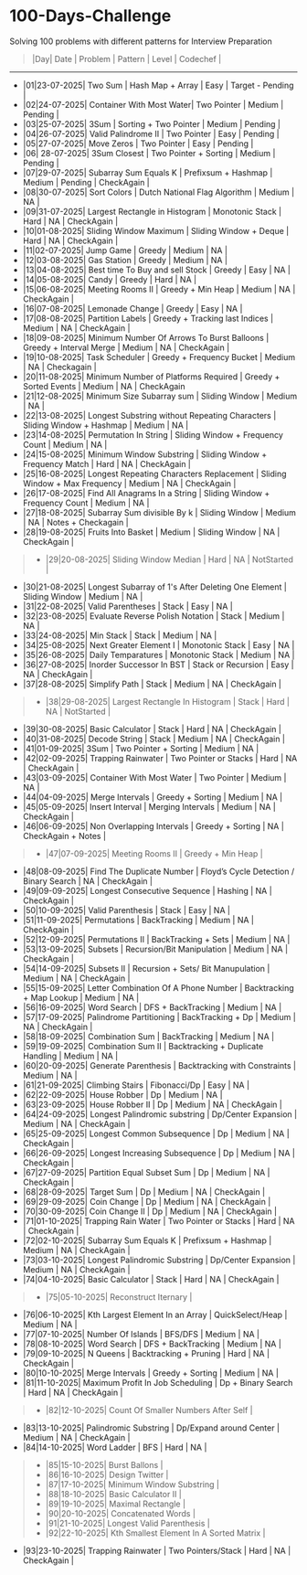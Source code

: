 # 100-Days-Challenge
Solving 100 problems with different patterns for Interview Preparation

>|Day|   Date   |    Problem    |       Pattern        |   Level   |       Codechef          |     
-----------------------------------------------------------------------------------------------------------------------------
* |01|23-07-2025| Two Sum       | Hash Map + Array     |   Easy    | Target - Pending        |
* |02|24-07-2025| Container With Most Water| Two Pointer | Medium |     Pending    |                            
* |03|25-07-2025| 3Sum | Sorting + Two Pointer | Medium | Pending | 
* |04|26-07-2025| Valid Palindrome II | Two Pointer | Easy | Pending |
* |05|27-07-2025| Move Zeros | Two Pointer | Easy | Pending |
* |06| 28-07-2025| 3Sum Closest | Two Pointer + Sorting | Medium | Pending |
* |07|29-07-2025| Subarray Sum Equals K | Prefixsum + Hashmap | Medium | Pending | CheckAgain |
* |08|30-07-2025| Sort Colors | Dutch National Flag Algorithm | Medium | NA |
* |09|31-07-2025| Largest Rectangle in Histogram | Monotonic Stack | Hard | NA | CheckAgain |
* |10|01-08-2025| Sliding Window Maximum | Sliding Window + Deque | Hard | NA | CheckAgain |
* |11|02-07-2025| Jump Game | Greedy | Medium | NA |
* |12|03-08-2025| Gas Station | Greedy | Medium | NA |
* |13|04-08-2025| Best time To Buy and sell Stock | Greedy | Easy | NA |
* |14|05-08-2025| Candy | Greedy | Hard | NA |
* |15|06-08-2025| Meeting Rooms II | Greedy + Min Heap | Medium | NA | CheckAgain |
* |16|07-08-2025| Lemonade Change | Greedy | Easy | NA | 
* |17|08-08-2025| Partition Labels | Greedy + Tracking last Indices | Medium | NA | CheckAgain |
* |18|09-08-2025| Minimum Number Of Arrows To Burst Balloons | Greedy + Interval Merge | Medium | NA | CheckAgain |
* |19|10-08-2025| Task Scheduler | Greedy + Frequency Bucket | Medium | NA | Checkagain |
* |20|11-08-2025| Minimum Number of Platforms Required | Greedy + Sorted Events | Medium | NA | CheckAgain
* |21|12-08-2025| Minimum Size Subarray sum | Sliding Window | Medium | NA |
* |22|13-08-2025| Longest Substring without Repeating Characters | Sliding Window + Hashmap | Medium | NA |
* |23|14-08-2025| Permutation In String | Sliding Window + Frequency Count | Medium | NA |
* |24|15-08-2025| Minimum Window Substring | Sliding Window + Frequency Match | Hard | NA | CheckAgain |
* |25|16-08-2025| Longest Repeating Characters Replacement | Sliding Window + Max Frequency | Medium | NA | CheckAgain |
* |26|17-08-2025| Find All Anagrams In a String | Sliding Window + Frequency  Count | Medium | NA |
* |27|18-08-2025| Subarray Sum divisible By k | Sliding Window | Medium | NA | Notes + Checkagain |
* |28|19-08-2025| Fruits Into Basket | Medium | Sliding Window | NA | CheckAgain |
> * |29|20-08-2025| Sliding Window Median | Hard | NA | NotStarted |
* |30|21-08-2025| Longest Subarray of 1's After Deleting One Element | Sliding Window | Medium | NA |
* |31|22-08-2025| Valid Parentheses | Stack | Easy | NA | 
* |32|23-08-2025| Evaluate Reverse Polish Notation | Stack | Medium | NA |
* |33|24-08-2025| Min Stack | Stack | Medium | NA |
* |34|25-08-2025| Next Greater Element I | Monotonic Stack | Easy | NA |
* |35|26-08-2025| Daily Temparatures | Monotonic Stack | Medium | NA |
* |36|27-08-2025| Inorder Successor In BST | Stack or Recursion | Easy | NA | CheckAgain |
* |37|28-08-2025| Simplify Path | Stack | Medium | NA | CheckAgain |
> * |38|29-08-2025| Largest Rectangle In Histogram | Stack | Hard | NA | NotStarted |
* |39|30-08-2025| Basic Calculator | Stack | Hard | NA | CheckAgain |
* |40|31-08-2025| Decode String | Stack | Medium | NA | CheckAgain |
* |41|01-09-2025| 3Sum | Two Pointer + Sorting | Medium | NA | 
* |42|02-09-2025| Trapping Rainwater | Two Pointer or Stacks | Hard | NA | CheckAgain |
* |43|03-09-2025| Container With Most Water | Two Pointer | Medium | NA |
* |44|04-09-2025| Merge Intervals | Greedy + Sorting | Medium | NA | 
* |45|05-09-2025| Insert Interval | Merging Intervals | Medium | NA | CheckAgain |
* |46|06-09-2025| Non Overlapping Intervals | Greedy + Sorting | NA | CheckAgain + Notes |
> * |47|07-09-2025| Meeting Rooms II | Greedy + Min Heap | 
* |48|08-09-2025| Find The Duplicate Number | Floyd’s Cycle Detection / Binary Search | NA | CheckAgain |
* |49|09-09-2025| Longest Consecutive Sequence | Hashing | NA | CheckAgain |
* |50|10-09-2025| Valid Parenthesis | Stack | Easy | NA |
* |51|11-09-2025| Permutations | BackTracking | Medium | NA | CheckAgain |
* |52|12-09-2025| Permutations II | BackTracking + Sets | Medium | NA | 
* |53|13-09-2025| Subsets | Recursion/Bit Manipulation | Medium | NA | CheckAgain |
* |54|14-09-2025| Subsets II | Recursion + Sets/ Bit Manupulation | Medium | NA | CheckAgain |
* |55|15-09-2025| Letter Combination Of A Phone Number | Backtracking + Map Lookup | Medium | NA |
* |56|16-09-2025| Word Search | DFS + BackTracking | Medium | NA |
* |57|17-09-2025| Palindrome Partitioning | BackTracking + Dp | Medium | NA | CheckAgain |
* |58|18-09-2025| Combination Sum | BackTracking | Medium | NA |
* |59|19-09-2025| Combination Sum II | Backtracking + Duplicate Handling | Medium | NA |
* |60|20-09-2025| Generate Parenthesis | Backtracking with Constraints | Medium | NA |
* |61|21-09-2025| Climbing Stairs | Fibonacci/Dp | Easy | NA |
* |62|22-09-2025| House Robber | Dp | Medium | NA |
* |63|23-09-2025| House Robber II | Dp | Medium | NA | CheckAgain |
* |64|24-09-2025| Longest Palindromic substring | Dp/Center Expansion | Medium | NA | CheckAgain |
* |65|25-09-2025| Longest Common Subsequence | Dp | Medium | NA | CheckAgain | 
* |66|26-09-2025| Longest Increasing Subsequence | Dp | Medium | NA | CheckAgain |
* |67|27-09-2025| Partition Equal Subset Sum | Dp | Medium | NA | CheckAgain |
* |68|28-09-2025| Target Sum | Dp | Medium | NA | CheckAgain |
* |69|29-09-2025| Coin Change | Dp | Medium | NA | CheckAgain |
* |70|30-09-2025| Coin Change II | Dp | Medium | NA | CheckAgain |
* |71|01-10-2025| Trapping Rain Water | Two Pointer or Stacks | Hard | NA | CheckAgain |
* |72|02-10-2025| Subarray Sum Equals K | Prefixsum + Hashmap | Medium | NA | CheckAgain |
* |73|03-10-2025| Longest Palindromic Substring | Dp/Center Expansion | Medium | NA | CheckAgain |
* |74|04-10-2025| Basic Calculator | Stack | Hard | NA | CheckAgain |
> * |75|05-10-2025| Reconstruct Iternary |
* |76|06-10-2025| Kth Largest Element In an Array | QuickSelect/Heap | Medium | NA |
* |77|07-10-2025| Number Of Islands | BFS/DFS | Medium | NA |
* |78|08-10-2025| Word Search | DFS + BackTracking | Medium | NA |
* |79|09-10-2025| N Queens | Backtracking + Pruning | Hard | NA | CheckAgain |
* |80|10-10-2025| Merge Intervals | Greedy + Sorting | Medium | NA |
* |81|11-10-2025| Maximum Profit In Job Scheduling | Dp + Binary Search | Hard | NA | CheckAgain |
> * |82|12-10-2025| Count Of Smaller Numbers After Self |
* |83|13-10-2025| Palindromic Substring | Dp/Expand around Center | Medium | NA | CheckAgain |
* |84|14-10-2025| Word Ladder | BFS | Hard | NA |
> * |85|15-10-2025| Burst Ballons |
> * |86|16-10-2025| Design Twitter |
> * |87|17-10-2025| Minimum  Window Substring |
> * |88|18-10-2025| Basic Calculator II |
> * |89|19-10-2025| Maximal Rectangle |
> * |90|20-10-2025| Concatenated Words |
> * |91|21-10-2025| Longest Valid Parenthesis |
> * |92|22-10-2025| Kth Smallest Element In A Sorted Matrix |
* |93|23-10-2025| Trapping Rainwater | Two Pointers/Stack | Hard | NA | CheckAgain |